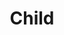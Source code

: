 ---
title: Child
defn: |-
    A *child* process is one that results from a spawn.
    It may run in parallel with the procedure that executed the spawn&mdash;its parent.
---